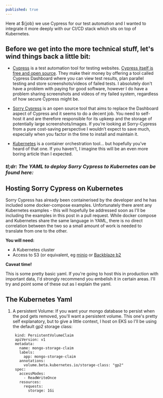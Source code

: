 ```yaml
---
published: true
---
```

Here at ${job} we use Cypress for our test automation and I wanted to integrate it more deeply with our CI/CD stack which sits on top of Kubernetes. 

## **Before we get into the more technical stuff, let's wind things back a little bit:**

- [Cypress](https://www.cypress.io/) is a test automation tool for testing websites.
[Cypress itself is free and open source](https://github.com/cypress-io/cypress). They make their money by offering a tool called Cypress Dashboard where you can view test results, plan parallel testing and store screenshots/videos of failed tests. I absolutely don't have a problem with paying for good software, however I do have a problem sharing screenshots and videos of my failed system, regardless of how secure Cypress might be.

- [Sorry Cypress](https://sorry-cypress.dev/) is an open source tool that aims to replace the Dashboard aspect of Cypress and it seems to do a decent job. You need to self-host it and are therefore responsible for its upkeep and the storage of potentially large screenshots/images. If you’re looking at Sorry-Cypress from a pure cost-saving perspective I wouldn’t expect to save much, especially when you factor in the time to install and maintain it. 

- [Kubernetes](https://kubernetes.io) is a container orchestration tool... but hopefully you’ve heard of that one. If you haven’t, I imagine this will be an even more boring article than I expected.

### **_tl;dr: The YAML to deploy Sorry Cypress to Kubernetes can be found here:_**

## Hosting Sorry Cypress on Kubernetes

Sorry Cypress has already been containerised by the developer and he has included some docker-compose examples. Unfortunately there arent any Kubernetes examples - this will hopefully be addressed soon as I'll be including the examples in this post in a pull request. While docker compose and Kubernetes share the same language in YAML, there is no direct correlation between the two so a small amount of work is needed to translate from one to the other.

**You will need:**
- A Kubernetes cluster
- Access to S3 (or equivalent, eg [minio](https://min.io/) or [Backblaze b2](https://www.backblaze.com/b2/cloud-storage.html)

**Caveat time!**

This is some pretty basic yaml. If you're going to host this in production with important data, I'd strongly recommend you embelish it in certain areas. I'll try and point some of these out as I explain the yaml.

## The Kubernetes Yaml

1. A persistent Volume:
If you want your mongo database to persist when the pod gets removed, you'll want a persistent volume. This one's pretty self explanatory, but to give a little context, I host on EKS so I'll be using the default gp2 storage class:

        kind: PersistentVolumeClaim
        apiVersion: v1
        metadata:
          name: mongo-storage-claim
          labels:
            app: mongo-storage-claim
          annotations:
            volume.beta.kubernetes.io/storage-class: "gp2"
        spec:
          accessModes:
            - ReadWriteOnce
          resources:
            requests:
              storage: 1Gi